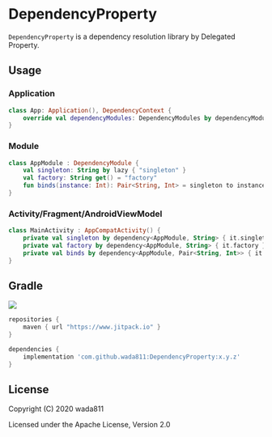 DependencyProperty
=====

`DependencyProperty` is a dependency resolution library by Delegated Property.

## Usage
### Application
```kt
class App: Application(), DependencyContext {
    override val dependencyModules: DependencyModules by dependencyModules(AppModule())
}
```

### Module
```kt
class AppModule : DependencyModule {
    val singleton: String by lazy { "singleton" }
    val factory: String get() = "factory"
    fun binds(instance: Int): Pair<String, Int> = singleton to instance
}
```

### Activity/Fragment/AndroidViewModel
```kt
class MainActivity : AppCompatActivity() {
    private val singleton by dependency<AppModule, String> { it.singleton }
    private val factory by dependency<AppModule, String> { it.factory }
    private val binds by dependency<AppModule, Pair<String, Int>> { it.binds(42) }
}
```

## Gradle

[![](https://jitpack.io/v/wada811/DependencyProperty.svg)](https://jitpack.io/#wada811/DependencyProperty)

```groovy
repositories {
    maven { url "https://www.jitpack.io" }
}

dependencies {
    implementation 'com.github.wada811:DependencyProperty:x.y.z'
}
```

## License

Copyright (C) 2020 wada811

Licensed under the Apache License, Version 2.0
